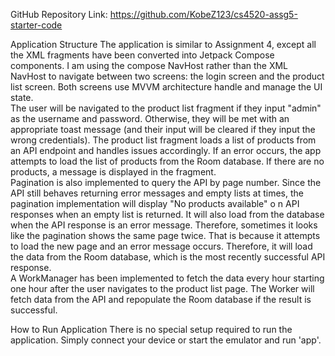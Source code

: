 GitHub Repository Link: https://github.com/KobeZ123/cs4520-assg5-starter-code

Application Structure
The application is similar to Assignment 4, except all the XML fragments have been converted into 
Jetpack Compose components. I am using the compose NavHost rather than the XML NavHost to 
navigate between two screens: the login screen and the product list screen. Both screens use
MVVM architecture handle and manage the UI state. 
<br/>
The user will be navigated to the product list fragment if they input "admin" as the username and password. 
Otherwise, they will be met with an appropriate toast message (and their input will be cleared if they input the wrong credentials). 
The product list fragment loads a list of products from an API endpoint and handles issues accordingly. 
If an error occurs, the app attempts to load the list of products from the Room database. 
If there are no products, a message is displayed in the fragment.
<br/>
Pagination is also implemented to query the API by page number. 
Since the API still behaves returning error messages and empty lists at times, 
the pagination implementation will display "No products available" o
n API responses when an empty list is returned. 
It will also load from the database when the API response is an error message. 
Therefore, sometimes it looks like the pagination shows the same page twice. 
That is because it attempts to load the new page and an error message occurs. 
Therefore, it will load the data from the Room database, which is the most recently successful API response.
<br/>
A WorkManager has been implemented to fetch the data every hour starting one hour after the user navigates to the 
product list page. The Worker will fetch data from the API and repopulate the Room database if the result is successful. 

How to Run Application
There is no special setup required to run the application. Simply connect your device or start the emulator and run 'app'.